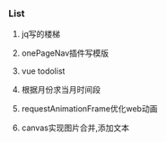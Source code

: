 ### List

1. jq写的楼梯  

2. onePageNav插件写模版  

3. vue todolist

4. 根据月份求当月时间段

5. requestAnimationFrame优化web动画

6. canvas实现图片合并,添加文本